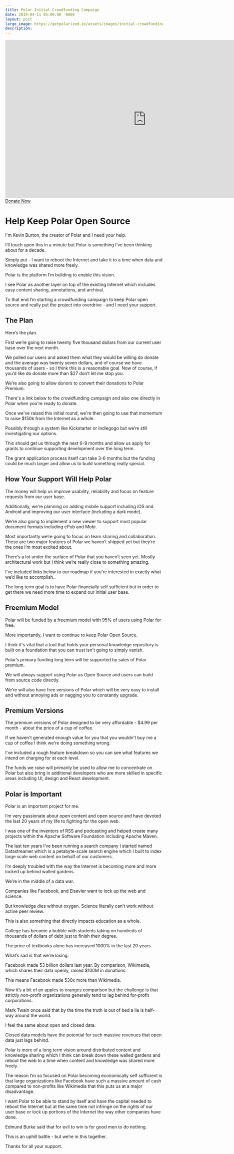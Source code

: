```yaml
---
title: Polar Initial Crowdfunding Campaign
date: 2019-04-11 05:00:00 -0800
layout: post
large_image: https://getpolarized.io/assets/images/initial-crowdfunding-scaled.png 
description: 
---
```


<iframe width="900" height="506"
        src="https://www.youtube.com/embed/wfxmsXxod-g"
        frameBorder="0"
        allow="accelerometer; autoplay; encrypted-media; gyroscope; picture-in-picture"
        allowFullScreen></iframe>

<div class="text-center">
    <a class="btn btn-success btn-lg font-weight-bold m-3" onclick="sendEvent('main-cta', 'click-crowdfunding-donate-button')" href="https://opencollective.com/polar-bookshelf">Donate Now</a>
</div>

# Help Keep Polar Open Source

I'm Kevin Burton, the creator of Polar and I need your help.

I’ll touch upon this in a minute but Polar is something I’ve been thinking about for a decade.  

Simply put - I want to reboot the Internet and take it to a time when data and knowledge was shared more freely. 

Polar is the platform I’m building to enable this vision.

I see Polar as another layer on top of the existing Internet which includes easy content sharing, annotations, and archival.

To that end I’m starting a crowdfunding campaign to keep Polar open source and really put the project into overdrive - and I need your support.

## The Plan

Here’s the plan.

First we’re going to raise twenty five thousand dollars from our current user base over the next month.

We polled our users and asked them what they would be willing do donate and the average was twenty seven dollars, and of course we have thousands of users - so I think this is a reasonable goal.
Now of course, if you’d like do donate more than $27 don’t let me stop you.

We’re also going to allow donors to convert their donations to Polar Premium.

There's a link below to the crowdfunding campaign and also one directly in Polar when you're ready to donate.

Once we've raised this initial round, we're then going to use that momentum to raise $150k from the Internet as a whole.
 
Possibly through a system like Kickstarter or Indiegogo but we’re still investigating our options.

This should get us through the next 6-9 months and allow us apply for grants to continue supporting development over the long term.

The grant application process itself can take 3-6 months but the funding could be much larger and allow us to build something really special.

## How Your Support Will Help Polar

The money will help us improve usability, reliability and focus on feature requests from our user base.

Additionally, we’re planning on adding mobile support including iOS and Android and improving our user interface (including a dark mode).

We’re also going to implement a new viewer to support most popular document formats including ePub and Mobi.

Most importantly we’re going to focus on team sharing and collaboration.  These are two major features of Polar we haven’t shipped yet but they’re the ones I’m most excited about.

There’s a lot under the surface of Polar that you haven’t seen yet.  Mostly architectural work but I think we’re really close to something amazing.

I've included links below to our roadmap if you're interested in exactly what we’d like to accomplish..

The long term goal is to have Polar financially self sufficient but in order to get there we need more time to expand our initial user base.

## Freemium Model

Polar will be funded by a freemium model with 95% of users using Polar for free.

More importantly, I want to continue to keep Polar Open Source.  

I think it's vital that a tool that holds your personal knowledge repository is built on a foundation that you can trust isn't going to simply vanish.

Polar’s primary funding long term will be supported by sales of Polar premium.

We will always support using Polar as Open Source and users can build from source code directly.

We’re will also have free versions of Polar which will be very easy to install and without annoying ads or nagging you to constantly upgrade.

## Premium Versions

The premium versions of Polar designed to be very affordable - $4.99 per month - about the price of a cup of coffee.

If we haven't generated enough value for you that you wouldn't buy me a cup of coffee I think we're doing something wrong.

I've included a rough feature breakdown so you can see what features we intend on charging for at each level.

The funds we raise will primarily be used to allow me to concentrate on Polar but also bring in additional developers who are more skilled in specific areas including UI, design and React development.

## Polar is Important

Polar is an important project for me.

I’m very passionate about open content and open source and have devoted the last 20 years of my life to fighting for the open web. 

I was one of the inventors of RSS and podcasting and helped create many projects within the Apache Software Foundation including Apache Maven.

The last ten years I’ve been running a search company I started named Datastreamer which is a petabyte-scale search engine which I built to index large scale web content on behalf of our customers.

I’m deeply troubled with the way the Internet is becoming more and more locked up behind walled gardens.

We’re in the middle of a data war.

Companies like Facebook, and Elsevier want to lock up the web and science.

But knowledge dies without oxygen. Science literally can’t work without active peer review.  

This is also something that directly impacts education as a whole.

College has become a bubble with students taking on hundreds of thousands of dollars of debt just to finish their degree.

The price of textbooks alone has increased 1000% in the last 20 years.

What’s sad is that we’re losing.

Facebook made 53 billion dollars last year.  By comparison, Wikimedia, which shares their data openly, raised $100M in donations. 

This means Facebook made 530x more than Wikimedia.

Now it’s a bit of an apples to oranges comparison but the challenge is that strictly non-profit organizations generally tend to lag behind for-profit corporations.

Mark Twain once said that by the time the truth is out of bed a lie is half-way around the world.

I feel the same about open and closed data.  

Closed data models have the potential for such massive revenues that open data just lags behind.

Polar is more of a long term vision around distributed content and knowledge sharing which I think can break down these walled gardens and reboot the web to a time when content and knowledge was shared more freely.

The reason I’m so focused on Polar becoming economically self sufficient is that large organizations like Facebook have such a massive amount of cash compared to non-profits like Wikimedia that this puts us at a major disadvantage.

I want Polar to be able to stand by itself and have the capital needed to reboot the Internet but at the same time not infringe on the rights of our user base or lock up portions of the Internet the way other companies have done.

Edmund Burke said that for evil to win is for good men to do nothing.

This is an uphill battle - but we’re in this together.  

Thanks for all your support.

